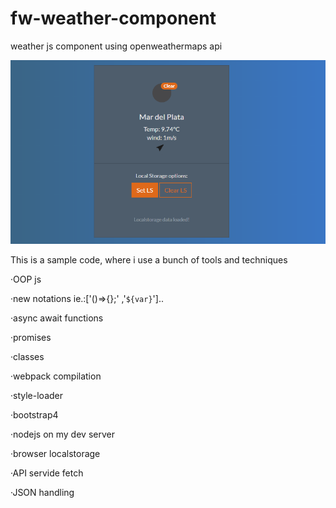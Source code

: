 # fw-weather-component
weather js component using openweathermaps api

![matigumma](https://raw.githubusercontent.com/matigumma/fw-weather-component/master/fw-weather-component.png)

This is a sample code, where i use a bunch of tools and techniques

·OOP js

·new notations ie.:['()=>{};' ,'`${var}`']..

·async await functions

·promises 

·classes

·webpack compilation

·style-loader

·bootstrap4

·nodejs on my dev server

·browser localstorage

·API servide fetch

·JSON handling
